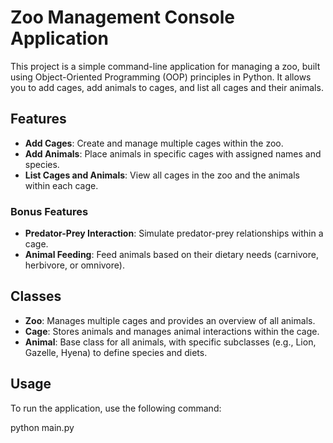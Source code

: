 # Zoo Management Console Application

This project is a simple command-line application for managing a zoo, built using Object-Oriented Programming (OOP) principles in Python. It allows you to add cages, add animals to cages, and list all cages and their animals.

## Features

- **Add Cages**: Create and manage multiple cages within the zoo.
- **Add Animals**: Place animals in specific cages with assigned names and species.
- **List Cages and Animals**: View all cages in the zoo and the animals within each cage.

### Bonus Features

- **Predator-Prey Interaction**: Simulate predator-prey relationships within a cage.
- **Animal Feeding**: Feed animals based on their dietary needs (carnivore, herbivore, or omnivore).

## Classes

- **Zoo**: Manages multiple cages and provides an overview of all animals.
- **Cage**: Stores animals and manages animal interactions within the cage.
- **Animal**: Base class for all animals, with specific subclasses (e.g., Lion, Gazelle, Hyena) to define species and diets.

## Usage

To run the application, use the following command:


python main.py

